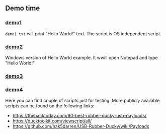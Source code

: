 ## Demo time

### [demo1](demo1.txt)

`demo1.txt` will print "Hello World!" text. The script is OS independent script.

### [demo2](demo2.txt)

Windows version of Hello World example. It wwill open Notepad and type "Hello World!"

### [demo3](demo3.txt)



### [demo4](demo4.txt)


Here you can find couple of scripts just for testing. More publicly available scripts can be found on the following links:
- https://thehacktoday.com/60-best-rubber-ducky-usb-payloads/
- https://ducktoolkit.com/viewscript/all/
- https://github.com/hak5darren/USB-Rubber-Ducky/wiki/Payloads
